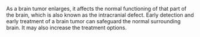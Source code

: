 As a brain tumor enlarges, it affects the normal functioning of that part of the brain, which is also known as the intracranial defect. Early detection and early treatment of a brain tumor can safeguard the normal surrounding brain. It may also increase the treatment options.
